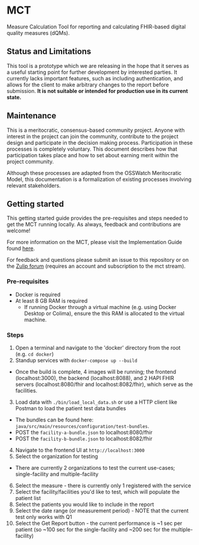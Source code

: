# MCT
Measure Calculation Tool for reporting and calculating FHIR-based digital quality measures (dQMs).

## Status and Limitations
This tool is a prototype which we are releasing in the hope that it serves as a useful starting point for further development by interested parties. It currently lacks important features, such as including authentication, and allows for the client to make arbitrary changes to the report before submission. **It is not suitable or intended for production use in its current state.**

## Maintenance
This is a meritocratic, consensus-based community project. Anyone with interest in the project can join the community, contribute to the project design and participate in the decision making process. Participation in these processes is completely voluntary. This document describes how that participation takes place and how to set about earning merit within the project community.

Although these processes are adapted from the OSSWatch Meritocratic Model, this documentation is a formalization of existing processes involving relevant stakeholders.

## Getting started
This getting started guide provides the pre-requisites and steps needed to get the MCT running locally. As always, feedback and contributions are welcome!

For more information on the MCT, please visit the Implementation Guide found [here](https://build.fhir.org/ig/cqframework/mct-ig/).

For feedback and questions please submit an issue to this repository or on the [Zulip forum](https://chat.fhir.org/#narrow/stream/401023-mct) (requires an account and subscription to the mct stream).

### Pre-requisites
- Docker is required
- At least 8 GB RAM is required
  - If running Docker through a virtual machine (e.g. using Docker Desktop or Colima), ensure the this RAM is allocated to the virtual machine.

### Steps
1. Open a terminal and navigate to the 'docker' directory from the root (e.g. `cd docker`)
2. Standup services with `docker-compose up --build`
  - Once the build is complete, 4 images will be running; the frontend (localhost:3000), the backend (localhost:8088), and 2 HAPI FHIR servers (localhost:8080/fhir and localhost:8082/fhir), which serve as the facilities.
3. Load data with `./bin/load_local_data.sh` or use a HTTP client like Postman to load the patient test data bundles
  - The bundles can be found here: `java/src/main/resources/configuration/test-bundles`.
  - POST the `facility-a-bundle.json` to localhost:8080/fhir
  - POST the `facility-b-bundle.json` to localhost:8082/fhir
4. Navigate to the frontend UI at `http://localhost:3000`
5. Select the organization for testing
  - There are currently 2 organizations to test the current use-cases; single-facility and multiple-facility
6. Select the measure - there is currently only 1 registered with the service
7. Select the facility/facilities you'd like to test, which will populate the patient list
8. Select the patients you would like to include in the report
9. Select the date range (or measurement period) - NOTE that the current test only works with Q1
10. Select the Get Report button - the current performance is ~1 sec per patient (so ~100 sec for the single-facility and ~200 sec for the multiple-facility)
